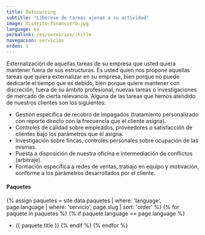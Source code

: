 ```yaml
---
title: Outsourcing
subtitle: "Libérese de tareas ajenas a su actividad"
image: distrito-financiero.jpg
language: es
permalink: /es/servicios/:title
navegacion: servicios
orden: 1
---
```


Externalización de aquellas tareas de su empresa que usted quiera mantener fuera de sus estructuras. Es usted quien nos propone aquellas tareas que quiera externalizar en su empresa, bien porque no puede dedicarle el tiempo que es debido, bien porque quiere mantener con discreción, fuera de su ámbito profesional, nuevas tareas o investigaciones de mercado de cierta relevancia. Alguna de las tareas que hemos atendido de nuestros clientes son los siguientes:

- Gestión específica de recobro de impagados (tratamiento personalizado con reporte directo con la frecuencia que el cliente asigna).
- Controles de calidad sobre empleados, proveedores o satisfacción de clientes bajo los parámetros que él asigna.
- Investigación sobre fincas, controles personales sobre ocupación de las mismas.
- Puesta a disposición de nuestra oficina e intermediación de conflictos (arbitraje).
- Formación específica a redes de ventas, trabajo en equipo y motivación, conforme a los parámetros desarrollados por el cliente.

#### Paquetes
{% assign paquetes = site.data.paquetes | where: 'language', page.language | where: 'servicio', page.slug | sort: 'order' %}
{% for paquete in paquetes %}
  {% if paquete.language == page.language %}
  - {{ paquete.title }}
  {% endif %}
{% endfor %}
